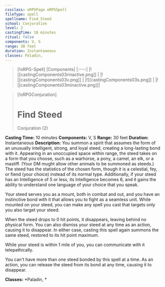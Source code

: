 ```yaml
---
cssclass: oRPGPage oRPGSpell
fileType: spell
spellname: Find_Steed
school: Conjuration
level: 2
castingTime: 10 minutes
ritual: false
components: V, S
range: 30 feet
duration: Instantaneous
classes: Paladin,
---
```

> [!oRPG-Spell]
> |Components|
> |:---:|
> |![[castingComponents03rinactive.png]] |
> |![[castingComponents03v.png]] |
> |![[castingComponents03s.png]] |
> |![[castingComponents03minactive.png]]|

> [!oRPGConjuration]
>#  Find Steed
> Conjuration  (2)

**Casting Time:** 10 minutes
**Components:** V, S
**Range:** 30 feet
**Duration:**  Instantaneous
**Description:**
You summon a spirit that assumes the form of an unusually intelligent, strong, and loyal steed, creating a long-lasting bond with it. Appearing in an unoccupied space within range, the steed takes on a form that you choose, such as a warhorse, a pony, a camel, an elk, or a mastiff. (Your DM mught allow other animals to be summoned as steeds.) The steed has the statistics of the chosen form, though it is a celestial, fey, or fiend (your choice) instead of its normal type. Additionally, if your steed has an Intelligence of 5 or less, its Intelligence becomes 6, and it gains the ability to understand one language of your choice that you speak.



 Your steed serves you as a mount, both in combat and out, and you have an instinctive bond with it that allows you to fight as a seamless unit. While mounted on your steed, you can make any spell you cast that targets only you also target your steed.



 When the steed drops to 0 hit points, it disappears, leaving behind no physical form. You can also dismiss your steed at any time as an action, causing it to disappear. In either case, casting this spell again summons the same steed, restored to its hit point maximum.



 While your steed is within 1 mile of you, you can communicate with it telepathically.



 You can't have more than one steed bonded by this spell at a time. As an action, you can release the steed from its bond at any time, causing it to disappear.



**Classes:**  *Paladin, *


